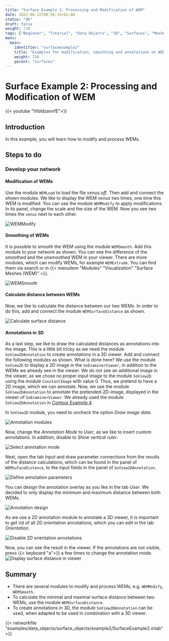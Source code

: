 ```yaml
---
title: "Surface Example 2: Processing and Modification of WEM"
date: 2022-06-15T08:56:33+02:00
status: "OK"
draft: false
weight: 710
tags: ["Beginner", "Tutorial", "Data Objects", "3D", "Surfaces", "Meshes", "WEM"]
menu: 
  main:
    identifier: "surfaceexample2"
    title: "Examples for modification, smoothing and annotations on WEM"
    weight: 710
    parent: "surfaces"
---
```

# Surface Example 2: Processing and Modification of WEM

{{< youtube "lVbldzanvfE">}}

## Introduction
In this example, you will learn how to modify and process WEMs.

## Steps to do
### Develop your network
#### Modification of WEMs
Use the module `WEMLoad` to load the file *venus.off*. Then add and connect the shown modules. We like to display the WEM *venus* two times, one time this WEM is modified. You can use the module `WEMModify` to apply modifications. In its panel, change the scale and the size of the WEM. Now you see two times the `venus` next to each other.

![WEMModify](/images/tutorials/dataobjects/surfaces/DO7_01.png "WEMModify")

#### Smoothing of WEMs
It is possible to smooth the WEM using the module `WEMSmooth`. Add this module to your network as shown. You can see the difference of the smoothed and the unsmoothed WEM in your viewer. There are more modules, which can modify WEMs, for example `WEMExtrude`. You can find them via search or in {{< menuitem "Modules" "Visualization" "Surface Meshes (WEM)" >}}.

![WEMSmooth](/images/tutorials/dataobjects/surfaces/DO7_02.png "WEMSmooth")

#### Calculate distance between WEMs
Now, we like to calculate the distance between our two WEMs. In order to do this, add and connect the module `WEMSurfaceDistance` as shown.

![Calculate surface distance](/images/tutorials/dataobjects/surfaces/DO7_03.png "Calculate surface distance")

#### Annotations in 3D
As a last step, we like to draw the calculated distances as annotations into the image. This is a little bit tricky as we need the module `SoView2DAnnotation` to create annotations in a 3D viewer. Add and connect the following modules as shown. What is done here? We use the module `SoView2D` to display a 2D image in the `SoExaminerViewer`, in addition to the WEMs we already see in the viewer. We do not see an additional image in the viewer, as we chose no proper input image to the module `SoView2D` using the module `ConstantImage` with value 0. Thus, we pretend to have a 2D image, which we can annotate. Now, we use the module `SoView2DAnnotation` to annotate the pretended-2D-image, displayed in the viewer of `SoExaminerViewer`. We already used the module `SoView2DAnnotation` in [Contour Example 4](tutorials/dataobjects/contours/contourexample4/).

In `SoView2D` module, you need to uncheck the option *Draw image data*.

![Annotation modules](/images/tutorials/dataobjects/surfaces/DO7_05.png "Annotation modules")

Now, change the *Annotation Mode* to *User*, as we like to insert custom annotations. In addition, disable to *Show vertical ruler*.

![Select annotation mode](/images/tutorials/dataobjects/surfaces/DO7_06.png "Select annotation mode")

Next, open the tab *Input* and draw parameter connections from the results of the distance calculations, which can be found in the panel of `WEMSufaceDistance`, to the input fields in the panel of `SoView2DAnnotation`.

![Define annotation parameters](/images/tutorials/dataobjects/surfaces/DO7_07.png "Define annotation parameters")

You can design the annotation overlay as you like in the tab *User*. We decided to only display the minimum and maximum distance between both WEMs.

![Annotation design](/images/tutorials/dataobjects/surfaces/DO7_04.png "Annotation design")

As we use a 2D annotation module to annotate a 3D viewer, it is important to get rid of all 2D orientation annotations, which you can edit in the tab *Orientation*.

![Disable 2D orientation annotations](/images/tutorials/dataobjects/surfaces/DO7_08.png "Disable 2D orientation annotations")

Now, you can see the result in the viewer. If the annotations are not visible, press {{< keyboard "a">}} a few times to change the annotation mode.
![Display surface distance in viewer](/images/tutorials/dataobjects/surfaces/DO7_09.png "Display surface distance in viewer")

## Summary
* There are several modules to modify and process WEMs, e.g. `WEMModify`, `WEMSmooth`.
* To calculate the minimal and maximal surface distance between two WEMs, use the module `WEMSurfaceDistance`.
* To create annotations in 3D, the module `SoView2DAnnotation` can be used, when adapted to be used in combination with a 3D viewer. 


{{< networkfile "examples/data_objects/surface_objects/example2/SurfaceExample2.mlab" >}}
